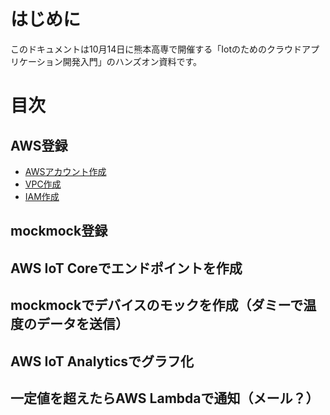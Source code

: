 # はじめに
このドキュメントは10月14日に熊本高専で開催する「Iotのためのクラウドアプリケーション開発入門」のハンズオン資料です。

# 目次

## AWS登録
* [AWSアカウント作成](docs/aws.md)
* [VPC作成](docs/vpc.md)
* [IAM作成](docs/iam.md)

## mockmock登録

## AWS IoT Coreでエンドポイントを作成

## mockmockでデバイスのモックを作成（ダミーで温度のデータを送信）

## AWS IoT Analyticsでグラフ化

## 一定値を超えたらAWS Lambdaで通知（メール？）



